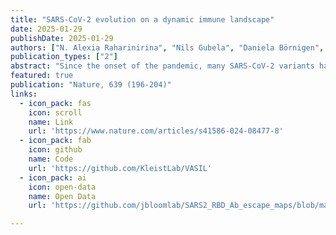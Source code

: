 ```yaml
---
title: "SARS-CoV-2 evolution on a dynamic immune landscape"
date: 2025-01-29
publishDate: 2025-01-29
authors: ["N. Alexia Raharinirina", "Nils Gubela", "Daniela Börnigen", "Maureen Rebecca Smith", "Djin-Ye Oh", "Matthias Budt", "Christin Mache", "Claudia Schillings", "Stephan Fuchs", "Ralf Dürrwald", "Thorsten Wolff", "**Martin Hölzer**", "Sofia Paraskevopoulou", "Max von Kleist"]
publication_types: ["2"]
abstract: "Since the onset of the pandemic, many SARS-CoV-2 variants have emerged, exhibiting substantial evolution in the virus’ spike protein, the main target of neutralizing antibodies. A plausible hypothesis proposes that the virus evolves to evade antibody-mediated neutralization (vaccine- or infection-induced) to maximize its ability to infect an immunologically experienced population. Because viral infection induces neutralizing antibodies, viral evolution may thus navigate on a dynamic immune landscape that is shaped by local infection history. Here we developed a comprehensive mechanistic model, incorporating deep mutational scanning data4,5, antibody pharmacokinetics and regional genomic surveillance data, to predict the variant-specific relative number of susceptible individuals over time. We show that this quantity precisely matched historical variant dynamics, predicted future variant dynamics and explained global differences in variant dynamics. Our work strongly suggests that the ongoing pandemic continues to shape variant-specific population immunity, which determines a variant’s ability to transmit, thus defining variant fitness. The model can be applied to any region by utilizing local genomic surveillance data, allows contextualizing risk assessment of variants and provides information for vaccine design."
featured: true
publication: "Nature, 639 (196-204)"
links:
  - icon_pack: fas
    icon: scroll
    name: Link
    url: 'https://www.nature.com/articles/s41586-024-08477-8'
  - icon_pack: fab
    icon: github
    name: Code 
    url: 'https://github.com/KleistLab/VASIL'
  - icon_pack: ai
    icon: open-data
    name: Open Data
    url: 'https://github.com/jbloomlab/SARS2_RBD_Ab_escape_maps/blob/main/processed_data/escape_data.csv'

---
```


